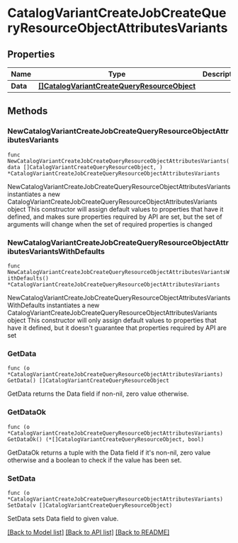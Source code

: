 # CatalogVariantCreateJobCreateQueryResourceObjectAttributesVariants

## Properties

Name | Type | Description | Notes
------------ | ------------- | ------------- | -------------
**Data** | [**[]CatalogVariantCreateQueryResourceObject**](CatalogVariantCreateQueryResourceObject.md) |  | 

## Methods

### NewCatalogVariantCreateJobCreateQueryResourceObjectAttributesVariants

`func NewCatalogVariantCreateJobCreateQueryResourceObjectAttributesVariants(data []CatalogVariantCreateQueryResourceObject, ) *CatalogVariantCreateJobCreateQueryResourceObjectAttributesVariants`

NewCatalogVariantCreateJobCreateQueryResourceObjectAttributesVariants instantiates a new CatalogVariantCreateJobCreateQueryResourceObjectAttributesVariants object
This constructor will assign default values to properties that have it defined,
and makes sure properties required by API are set, but the set of arguments
will change when the set of required properties is changed

### NewCatalogVariantCreateJobCreateQueryResourceObjectAttributesVariantsWithDefaults

`func NewCatalogVariantCreateJobCreateQueryResourceObjectAttributesVariantsWithDefaults() *CatalogVariantCreateJobCreateQueryResourceObjectAttributesVariants`

NewCatalogVariantCreateJobCreateQueryResourceObjectAttributesVariantsWithDefaults instantiates a new CatalogVariantCreateJobCreateQueryResourceObjectAttributesVariants object
This constructor will only assign default values to properties that have it defined,
but it doesn't guarantee that properties required by API are set

### GetData

`func (o *CatalogVariantCreateJobCreateQueryResourceObjectAttributesVariants) GetData() []CatalogVariantCreateQueryResourceObject`

GetData returns the Data field if non-nil, zero value otherwise.

### GetDataOk

`func (o *CatalogVariantCreateJobCreateQueryResourceObjectAttributesVariants) GetDataOk() (*[]CatalogVariantCreateQueryResourceObject, bool)`

GetDataOk returns a tuple with the Data field if it's non-nil, zero value otherwise
and a boolean to check if the value has been set.

### SetData

`func (o *CatalogVariantCreateJobCreateQueryResourceObjectAttributesVariants) SetData(v []CatalogVariantCreateQueryResourceObject)`

SetData sets Data field to given value.



[[Back to Model list]](../README.md#documentation-for-models) [[Back to API list]](../README.md#documentation-for-api-endpoints) [[Back to README]](../README.md)


